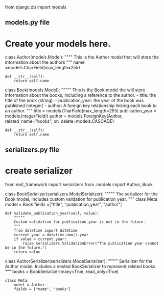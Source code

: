 from django.db import models
## models.py file
# Create your models here.

class Author(models.Model):
    """" 
    This is the Author model that will store the information about the authors
    """
    name =models.CharField(max_length=255)

    def __str__(self):
        return self.name

class Book(models.Model):
    """""
    This is the Book model the will store information about the books, including a reference to the author.
    - title: the title of the book (string).
    - publication_year: the year of the book was published (integer)
    - author: A foreign key relationship linking each book to an author.
    """
    title = models.CharField(max_length=255)
    publication_year = models.IntegerField()
    author = models.ForeignKey(Author, related_name="books", on_delete=models.CASCADE)

    def __str__(self):
        return self.name

## serializers.py file

# create serializer

from rest_framework import serializers
from .models import Author, Book

class BookSerializer(serializers.ModelSerializer):
    """""
    The serializer for the Book model, includes custom validation for publication_year.
    """
    class Meta:
        model = Book
        fields =["title", "publication_year", "author"]

    def validate_publication_year(self, value):
        """""
        Custom validation for publication_year is not in the future.
        """
        from datetime import datetime
        current_year = datetime.now().year
        if value > current_year:
            raise serializers.ValidationError("The publication year cannot be in the future.")
        return value
    
class AuthorSerializer(serializers.ModelSerializer):
    """""
    Serializer for the Author model. Includes a nested BookSerializer to represent related books.
    """
    books = BookSerializer(many=True, read_only=True)

    class Meta:
        model = Author
        fields = ["name", "books"]